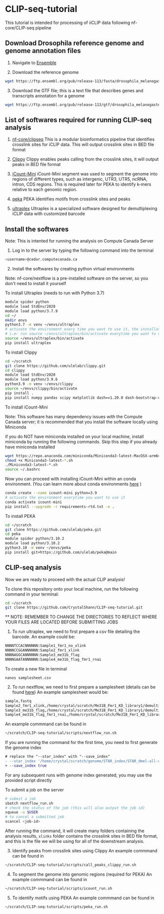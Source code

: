 # CLIP-seq-tutorial

This tutorial is intended for processing of iiCLIP data following nf-core/CLIP-seq pipeline

## Download Drosophila reference genome and genome annotation files

1. Navigate to [Ensemble](https://ftp.ensembl.org/pub/release-113/fasta/drosophila_melanogaster/)

2. Download the reference genome

```bash
wget https://ftp.ensembl.org/pub/release-113/fasta/drosophila_melanogaster/dna/Drosophila_melanogaster.BDGP6.46.dna.toplevel.fa.gz
```

3. Download the GTF file; this is a text file that describes genes and transcripts annotation for a genome

``` bash
wget https://ftp.ensembl.org/pub/release-113/gtf/drosophila_melanogaster/Drosophila_melanogaster.BDGP6.46.113.gtf.gz
```

## List of softwares required for running CLIP-seq analysis

1. [nf-core/clipseq](https://nf-co.re/clipseq/1.0.0/)
This is a modular bioinformatics pipeline that identifies crosslink sites for iCLIP data. This will output crosslink sites in BED file format


3. [Clippy](https://github.com/ulelab/clippy)
Clippy enables peaks calling from the crosslink sites, it will output peaks in BED file format

3. [iCount-Mini](https://github.com/ulelab/iCount-Mini)
iCount-Mini segment was used to segment the  genome into regions of different types, such as intergenic, UTR3, UTR5, ncRNA, intron, CDS regions. This is required later for PEKA to identify k-mers relative to each genomic region.

4. [peka](https://github.com/ulelab/peka)
PEKA identifies motifs from crosslink sites and peaks

5. [ultraplex](https://github.com/ulelab/ultraplex)
Ultraplex is a specialized software designed for demultiplexing iCLIP data with customized barcode



## Install the softwares

Note: This is intented for running the analysis on Compute Canada Server

1. Log in to the server by typing the following command into the terminal

``` bash
<username>@cedar.computecanada.ca
```

2. Install the softwares by creating python virtual environments

Note: nf-core/nextflow is a pre-installed software on the server, so you don't need to install it yourself

To install Ultraplex (needs to run with Python 3.7)
```bash
module spider python
module load StdEnv/2020
module load python/3.7.9
cd ~/
mkdir envs
python3.7 -m venv ~/envs/ultraplex
# activate the environment every time you want to use it, the installation steps only needs to be done once
# i.e: run source ~/envs/ultraplex/bin/activate everytime you want to use ultraplex
source ~/envs/ultraplex/bin/activate 
pip install ultraplex 
```

To install Clippy
```bash
cd ~/scratch
git clone https://github.com/ulelab/clippy.git
cd clippy
module load StdEnv/2020
module load python/3.9.6
python3.9 -m venv ~/envs/clippy
source ~/envs/clippy/bin/activate
pip install .
pip install numpy pandas scipy matplotlib dash==1.20.0 dash-bootstrap-components==0.11.3 werkzeug==2.0.0 pybedtools numpydoc bs4 percy pytest pytest-cov pytest-selenium
```

To install iCount-Mini

Note: This software has many dependency issues with the Compute Canada server; it is recommended that you install the software locally using Miniconda

if you do NOT have miniconda installed on your local machine, install miniconda by running the following commands. Skip this step if you already have miniconda installed
```bash
wget https://repo.anaconda.com/miniconda/Miniconda3-latest-MacOSX-arm64.sh
chmod +x Miniconda3-latest-*.sh
./Miniconda3-latest-*.sh
source ~/.bashrc
```

Now you can proceed with installing iCount-Mini within an conda environment. (You can learn more about conda environments [here](https://docs.conda.io/projects/conda/en/latest/user-guide/getting-started.html) )

```bash
conda create --name icount-mini python=3.9
# activate the environment everytime you want to use it
conda activate icount-mini
pip install --upgrade -r requirements-rtd.txt -e .
```

To install PEKA

```bash
cd ~/scratch
git clone https://github.com/ulelab/peka.git
cd peka
module spider python/3.10.2
module load python/3.10.2
python3.10 -m venv ~/envs/peka
pip install git+https://github.com/ulelab/peka@main
```

## CLIP-seq analysis
Now we are ready to proceed with the actual CLIP analysis!

To clone this repository onto your local machine, run the following command in your terminal:
```bash
cd ~/scratch
git clone https://github.com/CrystalShann/CLIP-seq-tutorial.git
```

** NOTE: REMEMBER TO CHANGE THE DIRECTORIES TO REFLECT WHERE YOUR FILES ARE LOCATED BEFORE SUBMITTING JOBS

1. To run ultraplex, we need to first prepare a csv file detailing the barcode. An example could be:
```bash
NNNNTCCACNNNNNN:Sample1_fmr1_no_xlink
NNNNCCGGANNNNNN:Sample2_fmr1_xlink
NNNNAGGCANNNNNN:Sample3_me31b_flag
NNNNGAATANNNNNN:Sample4_me31b_flag_fmr1_rnai
```
To create a new file in terminal
```
nanos samplesheet.csv
```
  
2. To run nextflow, we need to first prepare a samplesheet (details can be found [here](https://nf-co.re/clipseq/1.0.0/docs/usage/))
An example samplesheet would be:
```bash
sample,fastq
Sample2_fmr1_xlink,/home/crystal/scratch/Me31B_Fmr1_KD_library1/demultiplex/ultraplex_demux_Sample2_fmr1_xlink.fastq.gz
Sample3_me31b_flag,/home/crystal/scratch/Me31B_Fmr1_KD_library1/demultiplex/ultraplex_demux_Sample3_me31b_flag.fastq.gz
Sample4_me31b_flag_fmr1_rnai,/home/crystal/scratch/Me31B_Fmr1_KD_library1/demultiplex/ultraplex_demux_Sample4_me31b_flag_fmr1_rnai.fastq.gz
```

An example commmand can be found in
```bash
~/scratch/CLIP-seq-tutorial/scripts/nextflow_run.sh
```

If you are running the command for the first time, you need to first generate the genome index

```diff
# replace the "--star_index" with "--save_index"
- --star_index '/home/crystal/scratch/genome/STAR_index/STAR_dmel-all-chromosome-r6.61'
+ --save_index true
```

For any subsequent runs with genome index generated, you may use the provided script directly

To submit a job on the server
```bash
# submit a job
sbatch nextflow_run.sh
# check the status of the job (this will also output the job id)
squeue -u $USER
# to cancel a submitted job
scancel <job-id>  
```

After running the command, it will create many folders containing the analysis results, `xlinks` folder contains the crosslink sites in BED file format, and this is the file we will be using for all of the downstream analysis.

3. Identify peaks from crosslink sites using Clippy
An example commmand can be found in
```bash
~/scratch/CLIP-seq-tutorial/scripts/call_peaks_clippy_run.sh
```

4. To segment the genome into genomic regions (required for PEKA)
An example commmand can be found in
```bash
~/scratch/CLIP-seq-tutorial/scripts/icount_run.sh
```

5. To identify motifs using PEKA
An example commmand can be found in
```bash
~/scratch/CLIP-seq-tutorial/scripts/peka_run.sh
```






   
